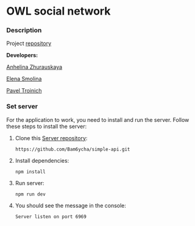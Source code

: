 # OWL social network

### Description

Project [repository](https://github.com/zhuravskayalina/rss-social-network)

**Developers:**

[Anhelina Zhurauskaya](https://github.com/zhuravskayalina)

[Elena Smolina](https://github.com/esmolina)

[Pavel Troinich](https://github.com/Pavel-Troinich/)

### Set server

For the application to work, you need to install and run the server. Follow these steps to install the server:

  1. Clone this [Server repository](https://github.com/Bam6ycha/simple-api):  

        `https://github.com/Bam6ycha/simple-api.git`
  1. Install dependencies:

        `npm install`
  1. Run server:

        `npm run dev`
  1. You should see the message in the console:

        `Server listen on port 6969`
